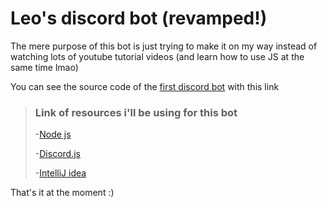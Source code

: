# Leo's discord bot (revamped!)
The mere purpose of this bot is just trying to make it on my way instead of watching lots of youtube tutorial videos (and learn how to use JS at the same time lmao)

You can see the source code of the [first discord bot](https://github.com/NexWan/LeoFunBot) with this link
>### Link of resources i'll be using for this bot
> -[Node js](https://nodejs.org/en/)
> 
> -[Discord.js](https://discord.js.org)
> 
> -[IntelliJ idea](https://www.jetbrains.com/es-es/idea/)

That's it at the moment :)